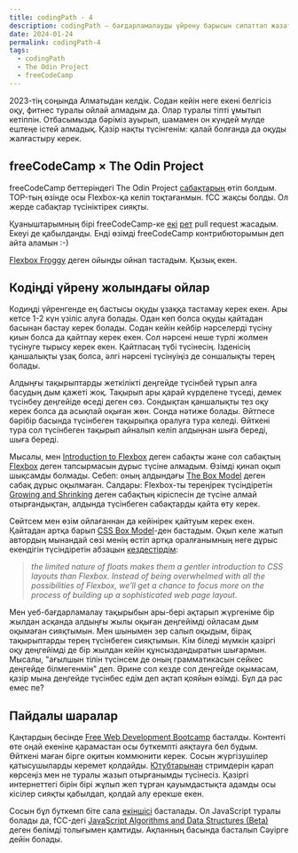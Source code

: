 ```yaml
---
title: codingPath - 4
description: codingPath – бағдарламалауды үйрену барысын сипаттап жазатын постарды біріктіретін тег. Бағдарламалауды өздігінен үйреніп жүрген адамдарға пайдалы болуы мүмкін.
date: 2024-01-24
permalink: codingPath-4
tags:
  - codingPath
  - The Odin Project
  - freeCodeCamp
---
```


2023-тің соңында Алматыдан келдік. Содан кейін неге екені белгісіз оқу, фитнес туралы ойлай алмадым да. Олар туралы тіпті ұмытып кетіппін. Отбасымызда бәріміз ауырып, шамамен он күндей мүлде ештеңе істей алмадық. Қазір нақты түсінгенім: қалай болғанда да оқуды жалғастыру керек.

## freeCodeCamp × The Odin Project

freeCodeCamp беттеріндегі The Odin Project [сабақтарың](https://www.freecodecamp.org/learn/the-odin-project/) өтіп болдым. TOP-тың өзінде осы Flexbox-қа келіп тоқтағанмын. fCC жақсы болды. Ол жерде сабақтар түсініктірек сияқты.

Қуаныштарымның бірі freeCodeCamp-ке [екі](https://github.com/freeCodeCamp/freeCodeCamp/pull/53078) [рет](https://github.com/freeCodeCamp/freeCodeCamp/pull/53100) pull request жасадым. Екеуі де қабылданды. Енді өзімді freeCodeCamp контрибюторымын деп айта аламын :-)

[Flexbox Froggy](https://flexboxfroggy.com) деген ойынды ойнап тастадым. Қызық екен.

## Кодіңді үйрену жолындағы ойлар

Кодиңді үйренгенде ең бастысы оқуды ұзаққа тастамау керек екен. Ары кетсе 1-2 күн үзіліс алуға болады. Одан көп болса оқуды қайтадан басынан бастау керек болады. Содан кейін кейбір нәрселерді түсіну қиын болса да қайтпау керек екен. Сол нәрсені неше түрлі жолмен түсінуге тырысу керек екен. Қайтпасаң түбі түсінесің. Ізденісің қаншалықты ұзақ болса, әлгі нәрсені түсінуіңіз де соншалықты терең болады.

Алдыңғы тақырыптарды жеткілікті деңгейде түсінбей тұрып алға басудың дым қажеті жоқ. Тақырып ары қарай күрделене түседі, демек түсінбеу деңгейіде өседі деген сөз. Сондықтан қаншалықты тез оқу керек болса да асықпай оқыған жөн. Сонда нәтиже болады. Әйтпесе бәрібір басында түсінбеген тақырыпқа оралуға тура келеді. Өйткені тура сол түсінбеген тақырып айналып келіп алдыңнан шыға береді, шыға береді.

Мысалы, мен [Introduction to Flexbox](https://www.theodinproject.com/lessons/foundations-introduction-to-flexbox) деген сабақты және сол сабақтың [Flexbox](https://internetingishard.netlify.app/html-and-css/flexbox/index.html) деген тапсырмасын дұрыс түсіне алмадым. Өзімді қинап оқып шықсамды болмады. Себеп: оның алдындағы [The Box Model](https://www.theodinproject.com/lessons/foundations-the-box-model) деген сабақ дұрыс оқылмаған. Салдары: Flexbox-ты тереңірек түсіндіретін [Growing and Shrinking](https://www.theodinproject.com/lessons/foundations-growing-and-shrinking) деген сабақтың кіріспесін де түсіне алмай отырғандықтан, алдында түсінбеген сабақтарды қайта өту керек.

Сөйтсем мен өзім ойлағаннан да кейінірек қайтуым керек екен. Қайтадан артқа барып [CSS Box Model](https://internetingishard.netlify.app/html-and-css/css-box-model/)-ден бастадым. Оқып келе жатып автордың мынандай сөзі менің өстіп артқа оралғанымның неге дұрыс екендігін түсіндіретін абзацын [кездестірдім](https://internetingishard.netlify.app/html-and-css/floats/):

> _the limited nature of floats makes them a gentler introduction to CSS layouts than Flexbox. Instead of being overwhelmed with all the possibilities of Flexbox, we’ll get a chance to focus more on the process of building up a sophisticated web page layout._

Мен уеб-бағдарламалау тақырыбын ары-бері ақтарып жүргеніме бір жылдан асқанда алдыңғы жылы оқыған деңгейімді ойласам дым оқымаған сияқтымын. Мен шынымен зер салып оқыдым, бірақ тақырыптарды терең түсінбеген сияқтымын. Кім біледі мүмкін қазіргі оқу деңгейімді де бір жылдан кейін құнсыздандыратын шығармын. Мысалы, "ағылшын тілін түсінсем де оның грамматикасын сейкес деңгейде білмегенмін" деп. Әрине сол кезде сол деңгейде оқымасам, қазір мына деңгейде түсінбес едім деп ақтап қояйын өзімді. Бұл да рас емес пе?

## Пайдалы шаралар

Қаңтардың бесінде [Free Web Development Bootcamp](https://badwebsite.club/webdev-bootcamp-jan-2024.html) басталды. Контенті өте оңай екеніне қарамастан осы буткемпті аяқтауға бел будым. Өйткені маған бірге оқитын коммюнити керек. Сосын жүргізушілер қатысушыларды керемет қолдайды. [Ютубтарынан](https://www.youtube.com/@badwebsiteclub) стримдерін қарап көрсеңіз мен не туралы жазып отырғанымды түсінесіз. Қазіргі интернеттегі бірін бірі жұлып жеп тұрған қауымдастықта адамды осы кісілер сияқты қабылдап, қолдай алу ерекше екен.

Сосын бұл буткемп біте сала [екіншісі](https://badwebsite.club/js-bootcamp-feb-2024.html) басталады. Ол JavaScript туралы болады да, fCC-дегі [JavaScript Algorithms and Data Structures (Beta)](https://www.freecodecamp.org/learn/javascript-algorithms-and-data-structures-v8/) деген бөлімді толығымен қамтиды. Ақпанның басында басталып Сәуірге дейін болады.
